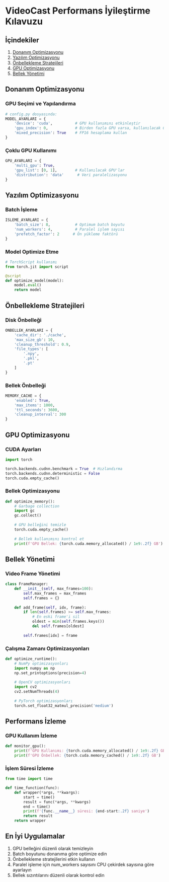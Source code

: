 # VideoCast Performans İyileştirme Kılavuzu

## İçindekiler

1. [Donanım Optimizasyonu](#donanım-optimizasyonu)
2. [Yazılım Optimizasyonu](#yazılım-optimizasyonu)
3. [Önbellekleme Stratejileri](#önbellekleme-stratejileri)
4. [GPU Optimizasyonu](#gpu-optimizasyonu)
5. [Bellek Yönetimi](#bellek-yönetimi)

## Donanım Optimizasyonu

### GPU Seçimi ve Yapılandırma

```python
# config.py dosyasında:
MODEL_AYARLARI = {
    'device': 'cuda',          # GPU kullanımını etkinleştir
    'gpu_index': 0,            # Birden fazla GPU varsa, kullanılacak GPU
    'mixed_precision': True    # FP16 hesaplama kullan
}
```

### Çoklu GPU Kullanımı

```python
GPU_AYARLARI = {
    'multi_gpu': True,
    'gpu_list': [0, 1],        # Kullanılacak GPU'lar
    'distribution': 'data'      # Veri paralelizasyonu
}
```

## Yazılım Optimizasyonu

### Batch İşleme

```python
ISLEME_AYARLARI = {
    'batch_size': 8,           # Optimum batch boyutu
    'num_workers': 4,          # Paralel işlem sayısı
    'prefetch_factor': 2      # Ön yükleme faktörü
}
```

### Model Optimize Etme

```python
# TorchScript kullanımı
from torch.jit import script

@script
def optimize_model(model):
    model.eval()
    return model
```

## Önbellekleme Stratejileri

### Disk Önbelleği

```python
ONBELLEK_AYARLARI = {
    'cache_dir': './cache',
    'max_size_gb': 10,
    'cleanup_threshold': 0.9,
    'file_types': [
        '.npy',
        '.pkl',
        '.pt'
    ]
}
```

### Bellek Önbelleği

```python
MEMORY_CACHE = {
    'enabled': True,
    'max_items': 1000,
    'ttl_seconds': 3600,
    'cleanup_interval': 300
}
```

## GPU Optimizasyonu

### CUDA Ayarları

```python
import torch

torch.backends.cudnn.benchmark = True  # Hızlandırma
torch.backends.cudnn.deterministic = False
torch.cuda.empty_cache()
```

### Bellek Optimizasyonu

```python
def optimize_memory():
    # Garbage collection
    import gc
    gc.collect()
    
    # GPU belleğini temizle
    torch.cuda.empty_cache()
    
    # Bellek kullanımını kontrol et
    print(f'GPU Bellek: {torch.cuda.memory_allocated() / 1e9:.2f} GB')
```

## Bellek Yönetimi

### Video Frame Yönetimi

```python
class FrameManager:
    def __init__(self, max_frames=100):
        self.max_frames = max_frames
        self.frames = {}
    
    def add_frame(self, idx, frame):
        if len(self.frames) >= self.max_frames:
            # En eski frame'i sil
            oldest = min(self.frames.keys())
            del self.frames[oldest]
        
        self.frames[idx] = frame
```

### Çalışma Zamanı Optimizasyonları

```python
def optimize_runtime():
    # NumPy optimizasyonları
    import numpy as np
    np.set_printoptions(precision=4)
    
    # OpenCV optimizasyonları
    import cv2
    cv2.setNumThreads(4)
    
    # PyTorch optimizasyonları
    torch.set_float32_matmul_precision('medium')
```

## Performans İzleme

### GPU Kullanım İzleme

```python
def monitor_gpu():
    print(f'GPU Kullanımı: {torch.cuda.memory_allocated() / 1e9:.2f} GB')
    print(f'GPU Önbellek: {torch.cuda.memory_cached() / 1e9:.2f} GB')
```

### İşlem Süresi İzleme

```python
from time import time

def time_function(func):
    def wrapper(*args, **kwargs):
        start = time()
        result = func(*args, **kwargs)
        end = time()
        print(f'{func.__name__} süresi: {end-start:.2f} saniye')
        return result
    return wrapper
```

## En İyi Uygulamalar

1. GPU belleğini düzenli olarak temizleyin
2. Batch boyutunu donanıma göre optimize edin
3. Önbellekleme stratejilerini etkin kullanın
4. Paralel işleme için num_workers sayısını CPU çekirdek sayısına göre ayarlayın
5. Bellek sızıntılarını düzenli olarak kontrol edin
